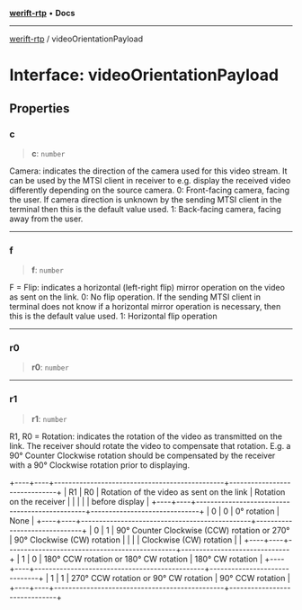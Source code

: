 [**werift-rtp**](../README.md) • **Docs**

***

[werift-rtp](../globals.md) / videoOrientationPayload

# Interface: videoOrientationPayload

## Properties

### c

> **c**: `number`

Camera: indicates the direction of the camera used for this video stream. It can be used by the MTSI client in
receiver to e.g. display the received video differently depending on the source camera.
0: Front-facing camera, facing the user. If camera direction is unknown by the sending MTSI client in the terminal
then this is the default value used.
1: Back-facing camera, facing away from the user.

***

### f

> **f**: `number`

F = Flip: indicates a horizontal (left-right flip) mirror operation on the video as sent on the link.
0: No flip operation. If the sending MTSI client in terminal does not know if a horizontal mirror operation is
necessary, then this is the default value used.
1: Horizontal flip operation

***

### r0

> **r0**: `number`

***

### r1

> **r1**: `number`

R1, R0 = Rotation: indicates the rotation of the video as transmitted on the link. The receiver should rotate the video to
compensate that rotation. E.g. a 90° Counter Clockwise rotation should be compensated by the receiver with a 90°
Clockwise rotation prior to displaying. 

 +----+----+-----------------------------------------------+------------------------------+
| R1 | R0 | Rotation of the video as sent on the link     | Rotation on the receiver      |
|    |    |                                               | before display                |
+----+----+-----------------------------------------------+------------------------------+
|  0 |  0 | 0° rotation                                   | None                         |
+----+----+-----------------------------------------------+------------------------------+
|  0 |  1 | 90° Counter Clockwise (CCW) rotation or 270°  | 90° Clockwise (CW) rotation  |
|    |    | Clockwise (CW) rotation                       |                              |
+----+----+-----------------------------------------------+------------------------------+
|  1 |  0 | 180° CCW rotation or 180° CW rotation         | 180° CW rotation             |
+----+----+-----------------------------------------------+------------------------------+
|  1 |  1 | 270° CCW rotation or 90° CW rotation          | 90° CCW rotation             |
+----+----+-----------------------------------------------+------------------------------+
